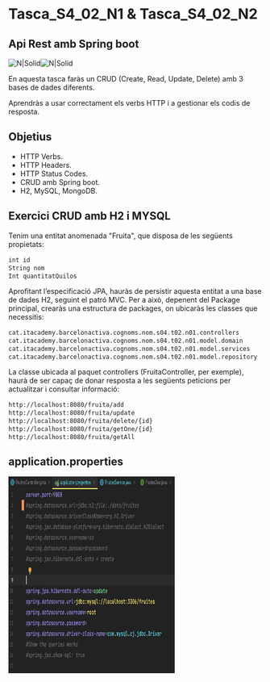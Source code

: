 # Tasca_S4_02_N1 & Tasca_S4_02_N2
## Api Rest amb Spring boot

![N|Solid](https://res.cloudinary.com/crunchbase-production/image/upload/c_lpad,h_170,w_170,f_auto,b_white,q_auto:eco,dpr_1/g8fordbc3yi5ivrurkxe)![N|Solid](https://logistreak.com/images/icon/mysql.png)


En aquesta tasca faràs un CRUD (Create, Read, Update, Delete) amb 3 bases de dades diferents.

Aprendràs a usar correctament els verbs HTTP i a gestionar els codis de resposta.


## Objetius
- HTTP Verbs.
- HTTP Headers.
- HTTP Status Codes.
- CRUD amb Spring boot.
- H2, MySQL, MongoDB.

## Exercici CRUD amb H2 i MYSQL
Tenim una entitat anomenada "Fruita", que disposa de les següents propietats:

    int id
    String nom
    Int quantitatQuilos

Aprofitant l’especificació JPA, hauràs de persistir aquesta entitat a una base de dades H2, seguint el patró MVC. Per a això, depenent del Package principal, crearàs una estructura de packages, on ubicaràs les classes que necessitis:

    cat.itacademy.barcelonactiva.cognoms.nom.s04.t02.n01.controllers
    cat.itacademy.barcelonactiva.cognoms.nom.s04.t02.n01.model.domain
    cat.itacademy.barcelonactiva.cognoms.nom.s04.t02.n01.model.services
    cat.itacademy.barcelonactiva.cognoms.nom.s04.t02.n01.model.repository

La classe ubicada al paquet controllers (FruitaController, per exemple), haurà de ser capaç de donar resposta a les següents peticions per actualitzar i consultar informació:

    http://localhost:8080/fruita/add
    http://localhost:8080/fruita/update
    http://localhost:8080/fruita/delete/{id}
    http://localhost:8080/fruita/getOne/{id}
    http://localhost:8080/fruita/getAll

## application.properties

 <img src="https://github.com/gonzashan/Tasca_S4_02_N1/blob/main/application-properties.png" height="390" width="330" >
